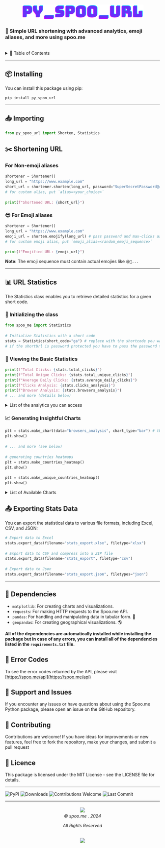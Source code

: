 <p align=center>
    <img src="https://raw.githubusercontent.com/spoo-me/py_spoo_url/main/assets/py_spoo_url.png" height="50px" alt="py_spoo_url banner">
</p>


### 🚀 Simple URL shortening with advanced analytics, emoji aliases, and more using spoo.me

<br>

<details>
<summary>📖 Table of Contents</summary>

- [📦 Installing](#-installing)
- [📥 Importing](#-importing)
- [✂️ Shortening URL](#️-shortening-url)
  - [For Non-emoji aliases](#for-non-emoji-aliases)
  - [😎 For Emoji aliases](#-for-emoji-aliases)
- [📊 URL Statistics](#-url-statistics)
  - [🔧 Initializing the class](#-initializing-the-class)
  - [👀 Viewing the Basic Statistics](#-viewing-the-basic-statistics)
  - [](#)
    - [Example Usage](#example-usage)
  - [📈 Generating Insightful Charts](#-generating-insightful-charts)
  - [](#-1)
    - [Valid Data that can be passed to make the chart](#valid-data-that-can-be-passed-to-make-the-chart)
    - [Valid Chart types](#valid-chart-types)
    - [Usage Example](#usage-example)
- [📤 Exporting Stats Data](#-exporting-stats-data)
- [🧳 Dependencies](#-dependencies)
- [🚨 Error Codes](#-error-codes)
- [🤝 Support and Issues](#-support-and-issues)
- [🤗 Contributing](#-contributing)
- [📜 Licence](#-licence)

</details>

---

## 📦 Installing

You can install this package using pip:

```bash
pip install py_spoo_url
```

---

## 📥 Importing

```python
from py_spoo_url import Shorten, Statistics
```

## ✂️ Shortening URL

### For Non-emoji aliases

```python
shortener = Shortener()
long_url = "https://www.example.com"
short_url = shortener.shorten(long_url, password="SuperSecretPassword@444", max_clicks=100)
# for custom alias, put `alias=<your_choice>`

print(f"Shortened URL: {short_url}")
```

### 😎 For Emoji aliases

```python
shortener = Shortener()
long_url = "https://www.example.com"
emoji_url = shorten.emojify(long_url) # pass password and max-clicks as shown above if you want
# for custom emoji alias, put `emoji_alias=<random_emoji_sequence>`

print(f"Emojified URL: {emoji_url}")
```

**Note:** The emoji sequence must contain actual emojies like `😆🤯...`

---

## 📊 URL Statistics

The Statistics class enables you to retrieve detailed statistics for a given short code.

### 🔧 Initializing the class

```python
from spoo_me import Statistics

# Initialize Statistics with a short code
stats = Statistics(short_code="ga") # replace with the shortcode you want
# if the shortUrl is password protected you have to pass the password too
```

### 👀 Viewing the Basic Statistics

```python
print(f"Total Clicks: {stats.total_clicks}")
print(f"Total Unique Clicks: {stats.total_unique_clicks}")
print(f"Average Daily Clicks: {stats.average_daily_clicks}")
print(f"Clicks Analysis: {stats.clicks_analysis}")
print(f"Browser Analysis: {stats.browsers_analysis}")
# ... and more (details below)
```

<details>

<summary> List of the analytics you can access </summary>

###

| **Method/Attribute** | **Description** |
|------------------------------------|---------------------------------------------------------|
| total_clicks | Total number of clicks on the short URL. |
| total_unique_clicks | Total number of unique clicks on the short URL. |
| average_daily_clicks | Average number of clicks per day. |
| average_monthly_clicks | Average number of clicks per month. |
| average_weekly_clicks | Average number of clicks per week. |
| last_click | Information about the last click on the short URL. |
| last_click_browser | Browser used for the last click. |
| last_click_platform | Operating system used for the last click. |
| created_at | Date when the short URL was created. |
| creation_time | Time of day when the short URL was created. |
| browsers_analysis | Analysis of browsers used for clicks. |
| platforms_analysis | Analysis of operating systems used for clicks. |
| country_analysis | Analysis of countries from which clicks originated. |
| referrers_analysis | Analysis of referrers (sources) of clicks. |
| clicks_analysis | Detailed analysis of daily clicks. |
| unique_browsers_analysis | Analysis of unique browsers used for clicks. |
| unique_platforms_analysis | Analysis of unique operating systems for clicks. |
| unique_country_analysis | Analysis of unique countries from which clicks originated. |
| unique_referrers_analysis | Analysis of unique referrers (sources) of clicks. |
| unique_clicks_analysis | Detailed analysis of daily unique clicks. |
| expired | Indicates if the short URL has expired. |
| password | Password associated with the short URL (if any). |

#### Example Usage

```python
print(f"Creation Time: {stats.creation_time}")
```

</details>

### 📈 Generating Insightful Charts

```python
plt = stats.make_chart(data="browsers_analysis", chart_type="bar") # this returns an object of matplotlib
plt.show()

# ... and more (see below)

# generating countries heatmaps
plt = stats.make_countries_heatmap()
plt.show()

plt = stats.make_unique_countries_heatmap()
plt.show()
```

<details>
<summary> List of Available Charts </summary>

###

| Method | Description |
|--------------------------|---------------------------------------------------------|
| make_chart | Create various types of charts based on the data provided. |

| Parameters | Description |
|--------------------------|---------------------------------------------------------|
| data | Type of data to visualize (e.g., 'browsers_analysis', see below). |
| chart_type | Type of chart to create (e.g., "bar", "pie", "line", see below). |
| days | Number of days to consider for time-based analysis. (only for `last_n_days_analysis` and `last_n_days_unique_analysis`) |

#### Valid Data that can be passed to make the chart

- `'browsers_analysis'`
- `'platforms_analysis'`
- `'country_analysis'`
- `'referrers_analysis'`
- `'clicks_analysis'`
- `'unique_browsers_analysis'`
- `'unique_platforms_analysis'`
- `'unique_country_analysis'`
- `'unique_referrers_analysis'`
- `'unique_clicks_analysis'`
- `'last_n_days_analysis'`
- `'last_n_days_unique_analysis'`

#### Valid Chart types

- 'bar'
- 'pie'
- 'line'
- 'scatter'
- 'hist'
- 'box'
- 'area'

#### Usage Example

```python
plt = stats.make_chart('browsers_analysis', chart_type="bar")
plt.show()
```

</details>

## 📤 Exporting Stats Data

You can export the statistical data to various file formats, including Excel, CSV, and JSON:

```python
# Export data to Excel
stats.export_data(filename="stats_export.xlsx", filetype="xlsx")

# Export data to CSV and compress into a ZIP file
stats.export_data(filename="stats_export", filetype="csv")

# Export data to Json
stats.export_data(filename="stats_export.json", filetypes="json")
```

---

## 🧳 Dependencies

- `matplotlib`: For creating charts and visualizations.
- `requests`: For making HTTP requests to the Spoo.me API.
- `pandas`: For handling and manipulating data in tabular form. 🐼
- `geopandas`: For creating geographical visualizations. 🌎

**All of the dependencies are automatically installed while installing the package but in case of any errors, you can install all of the dependencies listed in the `requirements.txt` file.**

## 🚨 Error Codes

To see the error codes returned by the API, please visit [https://spoo.me/api](https://spoo.me/api)

## 🤝 Support and Issues

If you encounter any issues or have questions about using the Spoo.me Python package, please open an issue on the GitHub repository.

## 🤗 Contributing

Contributions are welcome! If you have ideas for improvements or new features, feel free to fork the repository, make your changes, and submit a pull request

## 📜 Licence

This package is licensed under the MIT License - see the LICENSE file for details.

---
![PyPI](https://img.shields.io/pypi/v/py_spoo_url?style=flat-square)
![Downloads](https://img.shields.io/pypi/dm/py_spoo_url?style=flat-square)
![Contributions Welcome](https://img.shields.io/badge/contributions-welcome-brightgreen.svg?style=flat-square)
![Last Commit](https://img.shields.io/github/last-commit/spoo-me/py_spoo_url?style=flat-square)

---

<h6 align="center">
<img src="https://spoo.me/static/images/favicon.png" height=30>
<br>
© spoo.me . 2024

All Rights Reserved</h6>

<p align="center">
	<a href="https://github.com/spoo-me/py_spoo_url/blob/master/LICENSE.txt"><img src="https://img.shields.io/static/v1.svg?style=for-the-badge&label=License&message=MIT&logoColor=d9e0ee&colorA=363a4f&colorB=b7bdf8"/></a>
</p>